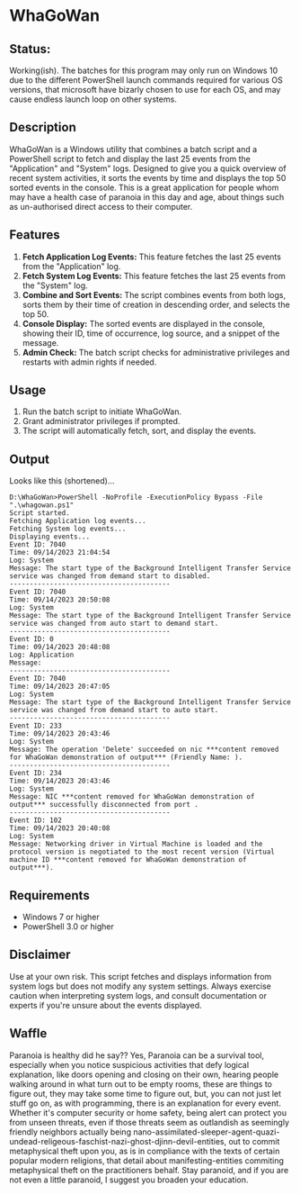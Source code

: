 # WhaGoWan
## Status:
Working(ish). The batches for this program may only run on Windows 10 due to the different PowerShell launch commands required for various OS versions, that microsoft have bizarly chosen to use for each OS, and may cause endless launch loop on other systems.

## Description
WhaGoWan is a Windows utility that combines a batch script and a PowerShell script to fetch and display the last 25 events from the "Application" and "System" logs. Designed to give you a quick overview of recent system activities, it sorts the events by time and displays the top 50 sorted events in the console. This is a great application for people whom may have a health case of paranoia in this day and age, about things such as un-authorised direct access to their computer.

## Features

1. **Fetch Application Log Events:** This feature fetches the last 25 events from the "Application" log.
2. **Fetch System Log Events:** This feature fetches the last 25 events from the "System" log.
3. **Combine and Sort Events:** The script combines events from both logs, sorts them by their time of creation in descending order, and selects the top 50.
4. **Console Display:** The sorted events are displayed in the console, showing their ID, time of occurrence, log source, and a snippet of the message.
5. **Admin Check:** The batch script checks for administrative privileges and restarts with admin rights if needed.

## Usage

1. Run the batch script to initiate WhaGoWan.
2. Grant administrator privileges if prompted.
3. The script will automatically fetch, sort, and display the events.

## Output
Looks like this (shortened)...
```
D:\WhaGoWan>PowerShell -NoProfile -ExecutionPolicy Bypass -File ".\whagowan.ps1"
Script started.
Fetching Application log events...
Fetching System log events...
Displaying events...
Event ID: 7040
Time: 09/14/2023 21:04:54
Log: System
Message: The start type of the Background Intelligent Transfer Service service was changed from demand start to disabled.
----------------------------------------
Event ID: 7040
Time: 09/14/2023 20:50:08
Log: System
Message: The start type of the Background Intelligent Transfer Service service was changed from auto start to demand start.
----------------------------------------
Event ID: 0
Time: 09/14/2023 20:48:08
Log: Application
Message:
----------------------------------------
Event ID: 7040
Time: 09/14/2023 20:47:05
Log: System
Message: The start type of the Background Intelligent Transfer Service service was changed from demand start to auto start.
----------------------------------------
Event ID: 233
Time: 09/14/2023 20:43:46
Log: System
Message: The operation 'Delete' succeeded on nic ***content removed for WhaGoWan demonstration of output*** (Friendly Name: ).
----------------------------------------
Event ID: 234
Time: 09/14/2023 20:43:46
Log: System
Message: NIC ***content removed for WhaGoWan demonstration of output*** successfully disconnected from port .
----------------------------------------
Event ID: 102
Time: 09/14/2023 20:40:08
Log: System
Message: Networking driver in Virtual Machine is loaded and the protocol version is negotiated to the most recent version (Virtual machine ID ***content removed for WhaGoWan demonstration of output***).
```


## Requirements

- Windows 7 or higher
- PowerShell 3.0 or higher

## Disclaimer

Use at your own risk. This script fetches and displays information from system logs but does not modify any system settings. Always exercise caution when interpreting system logs, and consult documentation or experts if you're unsure about the events displayed.

## Waffle
Paranoia is healthy did he say?? Yes, Paranoia can be a survival tool, especially when you notice suspicious activities that defy logical explanation, like doors opening and closing on their own, hearing people walking around in what turn out to be empty rooms, these are things to figure out, they may take some time to figure out, but, you can not just let stuff go on, as with programming, there is an explanation for every event. Whether it's computer security or home safety, being alert can protect you from unseen threats, even if those threats seem as outlandish as seemingly friendly neighbors actually being nano-assimilated-sleeper-agent-quazi-undead-religeous-faschist-nazi-ghost-djinn-devil-entities, out to commit metaphysical theft upon you, as is in compliance with the texts of certain popular modern religions, that detail about manifesting-entities commiting metaphysical theft on the practitioners behalf. Stay paranoid, and if you are not even a little paranoid, I suggest you broaden your education.

